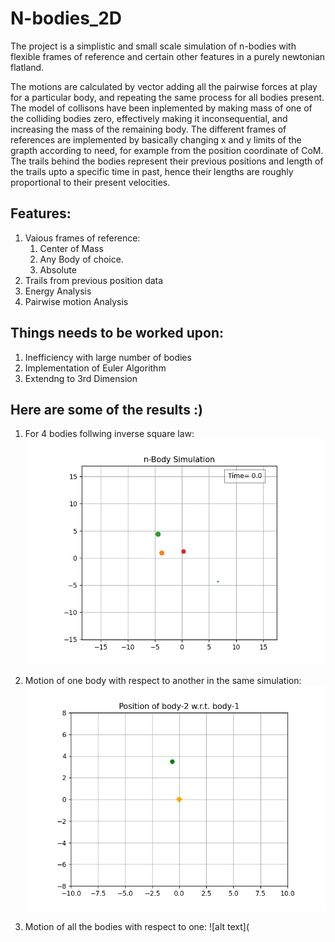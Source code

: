 # N-bodies_2D
The project is a simplistic and small scale simulation of n-bodies with flexible frames of reference and certain other features in a purely newtonian flatland.

The motions are calculated by vector adding all the pairwise forces at play for a particular body, and repeating the same process for all bodies present. The model of collisons have been inplemented by making mass of one of the colliding bodies zero, effectively making it inconsequential, and increasing the mass of the remaining body. The different frames of references are implemented by basically changing x and y limits of the grapth according to need, for example from the position coordinate of CoM. The trails behind the bodies represent their previous positions and length of the trails upto a specific time in past, hence their lengths are roughly proportional to their present velocities.

## Features: 
  1. Vaious frames of reference:
       1. Center of Mass
       2. Any Body of choice.
       3.  Absolute
  2. Trails from previous position data
  3. Energy Analysis
  4. Pairwise motion Analysis

## Things needs to be worked upon:
  1. Inefficiency with large number of bodies
  2.  Implementation of Euler Algorithm
  3.  Extendng to 3rd Dimension


## Here are some of the results :)

1. For 4 bodies follwing inverse square law:
![alt text](https://github.com/samyakbrata/N-bodies_2D/blob/main/media/git.gif)

2. Motion of one body with respect to another in the same simulation:
![alt text](https://github.com/samyakbrata/N-bodies_2D/blob/main/media/gitt.gif)

3. Motion of all the bodies with respect to one:
   ![alt text](
